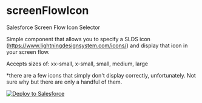 # screenFlowIcon
Salesforce Screen Flow Icon Selector

Simple component that allows you to specify a SLDS icon (https://www.lightningdesignsystem.com/icons/) and display that icon in your screen flow.

Accepts sizes of: xx-small, x-small, small, medium, large

*there are a few icons that simply don't display correctly, unfortunately. Not sure why but there are only a handful of them.

<a href="https://githubsfdeploy.herokuapp.com?owner=RomanTheCube&repo=screenFlowIcons&ref=main">
  <img alt="Deploy to Salesforce"
       src="https://raw.githubusercontent.com/afawcett/githubsfdeploy/master/deploy.png">
</a>
